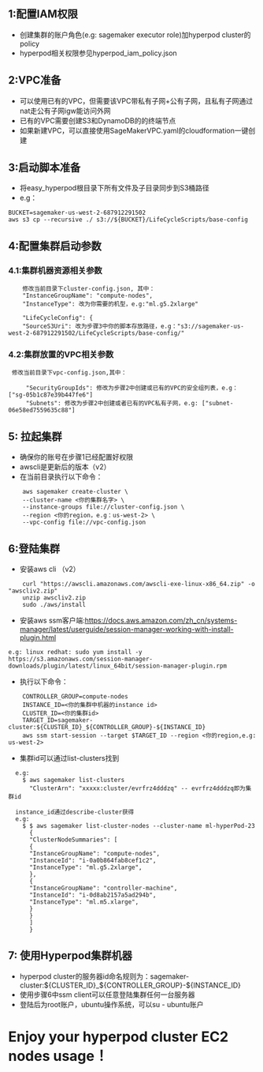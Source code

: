 ## 1:配置IAM权限
  * 创建集群的账户角色(e.g: sagemaker executor role)加hyperpod cluster的policy
  * hyperpod相关权限参见hyperpod_iam_policy.json

## 2:VPC准备
  * 可以使用已有的VPC，但需要该VPC带私有子网+公有子网，且私有子网通过nat走公有子网igw能访问外网
  * 已有的VPC需要创建S3和DynamoDB的的终端节点
  * 如果新建VPC，可以直接使用SageMakerVPC.yaml的cloudformation一键创建

## 3:启动脚本准备
  * 将easy_hyperpod根目录下所有文件及子目录同步到S3桶路径
  * e.g：
   ```
   BUCKET=sagemaker-us-west-2-687912291502
   aws s3 cp --recursive ./ s3://${BUCKET}/LifeCycleScripts/base-config
   ```

## 4:配置集群启动参数
###  4.1:集群机器资源相关参数
```
    修改当前目录下cluster-config.json, 其中：
    "InstanceGroupName": "compute-nodes",
    "InstanceType": 改为你需要的机型，e.g:"ml.g5.2xlarge"
 
    "LifeCycleConfig": {
    "SourceS3Uri": 改为步骤3中你的脚本存放路径，e.g："s3://sagemaker-us-west-2-687912291502/LifeCycleScripts/base-config/"
```
   
###  4.2:集群放置的VPC相关参数
     修改当前目录下vpc-config.json,其中：
```
     "SecurityGroupIds": 修改为步骤2中创建或已有的VPC的安全组列表，e.g： ["sg-05b1c87e39b447fe6"]
     "Subnets": 修改为步骤2中创建或者已有的VPC私有子网，e.g: ["subnet-06e58ed7559635c88"]
```

## 5: 拉起集群
  * 确保你的账号在步骤1已经配置好权限
  * awscli是更新后的版本（v2）
  * 在当前目录执行以下命令：
```
    aws sagemaker create-cluster \
    --cluster-name <你的集群名字> \
    --instance-groups file://cluster-config.json \
    --region <你的region，e.g：us-west-2> \
    --vpc-config file://vpc-config.json
```

## 6:登陆集群
  * 安装aws cli （v2）
```
    curl "https://awscli.amazonaws.com/awscli-exe-linux-x86_64.zip" -o "awscliv2.zip"
    unzip awscliv2.zip
    sudo ./aws/install
```
  * 安装aws ssm客户端:https://docs.aws.amazon.com/zh_cn/systems-manager/latest/userguide/session-manager-working-with-install-plugin.html
```    
e.g: linux redhat: sudo yum install -y https://s3.amazonaws.com/session-manager-downloads/plugin/latest/linux_64bit/session-manager-plugin.rpm
```
  * 执行以下命令：
```
    CONTROLLER_GROUP=compute-nodes
    INSTANCE_ID=<你的集群中机器的instance id>
    CLUSTER_ID=<你的集群id>
    TARGET_ID=sagemaker-cluster:${CLUSTER_ID}_${CONTROLLER_GROUP}-${INSTANCE_ID}
    aws ssm start-session --target $TARGET_ID --region <你的region,e.g: us-west-2>
```
  * 集群id可以通过list-clusters找到
```
  e.g:
    $ aws sagemaker list-clusters
      "ClusterArn": "xxxxx:cluster/evrfrz4dddzq" -- evrfrz4dddzq即为集群id

  instance_id通过describe-cluster获得
  e.g:
    $ $ aws sagemaker list-cluster-nodes --cluster-name ml-hyperPod-23
      {
      "ClusterNodeSummaries": [
      {
      "InstanceGroupName": "compute-nodes",
      "InstanceId": "i-0a0b864fab8cef1c2",
      "InstanceType": "ml.g5.2xlarge",
      },
      {
      "InstanceGroupName": "controller-machine",
      "InstanceId": "i-0d8ab2157a5ad294b",
      "InstanceType": "ml.m5.xlarge",
      }
      }
      ]
      } 
```    

## 7: 使用Hyperpod集群机器
* hyperpod cluster的服务器id命名规则为：sagemaker-cluster:${CLUSTER_ID}_${CONTROLLER_GROUP}-${INSTANCE_ID}
* 使用步骤6中ssm client可以任意登陆集群任何一台服务器
* 登陆后为root账户，ubuntu操作系统，可以su - ubuntu账户

# Enjoy your hyperpod cluster EC2 nodes usage！



